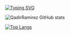 [![Typing SVG](https://readme-typing-svg.demolab.com?font=Playwrite+Australia+QLD&weight=500&size=35&pause=500&color=AE1111&center=true&width=435&lines=QadirRamirez)](https://git.io/typing-svg)


![QadirRamirez GitHub stats](https://github-readme-stats.vercel.app/api?username=QadirRamirez&show_icons=true&theme=radical)


[![Top Langs](https://github-readme-stats.vercel.app/api/top-langs/?username=QadirRamirez&layout=compact)](https://github.com/QadirRamirez/github-readme-stats)
